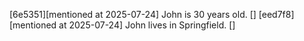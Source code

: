 [6e5351][mentioned at 2025-07-24] John is 30 years old. []
[eed7f8][mentioned at 2025-07-24] John lives in Springfield. []